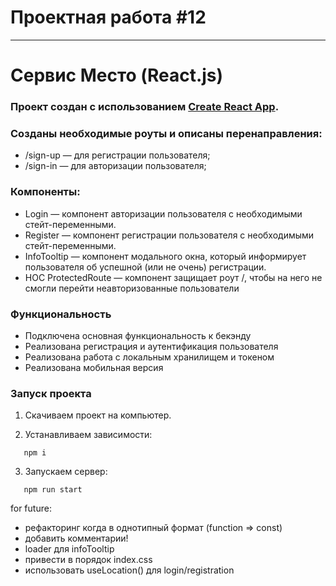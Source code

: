 # Проектная работа #12
___
# Сервис Место (React.js)

### Проект создан с использованием [Create React App](https://github.com/facebook/create-react-app).

### Созданы необходимые роуты и описаны перенаправления:
- /sign-up — для регистрации пользователя;
- /sign-in — для авторизации пользователя;

### Компоненты:
- Login — компонент авторизации пользователя с необходимыми стейт-переменными.
- Register — компонент регистрации пользователя с необходимыми стейт-переменными.
- InfoTooltip — компонент модального окна, который информирует пользователя об успешной (или не очень) регистрации.
- HOC ProtectedRoute — компонент защищает роут /, чтобы на него не смогли перейти неавторизованные пользователи

### Функциональность
- Подключена основная функциональность к бекэнду
- Реализована регистрация и аутентификация пользователя
- Реализована работа с локальным хранилищем и токеном
- Реализована мобильная версия

### Запуск проекта

1. Скачиваем проект на компьютер.

2. Устанавливаем зависимости:

```console
   npm i
```

3. Запускаем сервер:

```console
   npm run start
```

for future:
- рефакторинг когда в однотипный формат (function => const)
- добавить комментарии!
- loader для infoTooltip
- привести в порядок index.css
- использовать useLocation() для login/registration